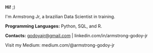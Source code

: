 **Hi!** ;)

I'm Armstrong Jr, a brazilian Data Scientist in training. 

**Programming Languages:** Python, SQL, and R.

**Contacts:** godoyajr@gmail.com | linkedin.com/in/armstrong-godoy-jr

Visit my Medium: medium.com/@armstrong-godoy-jr



